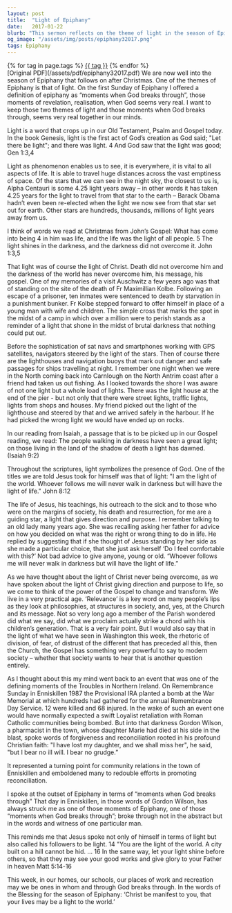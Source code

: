```yaml
---
layout: post
title:  "Light of Epiphany"
date:   2017-01-22
blurb: "This sermon reflects on the theme of light in the season of Epiphany, drawing from various biblical passages. It discusses the symbolism of light as the presence of God and how it guides us in life. It also highlights the transformative power of the Gospel, using real-life examples to illustrate the impact of forgiveness and reconciliation."
og_image: "/assets/img/posts/epiphany32017.png"
tags: Epiphany
---    
```

<div class="tag-pills">
    {% for tag in page.tags %}
    <a href="{{ site.baseurl }}/tag/{{ tag | slugify }}" class="tag-pill">{{ tag }}</a>
    {% endfor %}
</div>
[Original PDF](/assets/pdf/epiphany32017.pdf)
We are now well into the season of Epiphany that follows on after Christmas. One of the themes of Epiphany is that of light. On the first Sunday of Epiphany I offered a definition of epiphany as “moments when God breaks through”, those moments of revelation, realisation, when God seems very real. I want to keep those two themes of light and those moments when God breaks through, seems very real together in our minds.

Light is a word that crops up in our Old Testament, Psalm and Gospel today. In the book Genesis, light is the first act of God’s creation as God said; "Let there be light"; and there was light. 4 And God saw that the light was good; Gen 1:3,4

Light as phenomenon enables us to see, it is everywhere, it is vital to all aspects of life. It is able to travel huge distances across the vast emptiness of space. Of the stars that we can see in the night sky, the closest to us is, Alpha Centauri is some 4.25 light years away – in other words it has taken 4.25 years for the light to travel from that star to the earth – Barack Obama hadn’t even been re-elected when the light we now see from that star set out for earth. Other stars are hundreds, thousands, millions of light years away from us.

I think of words we read at Christmas from John’s Gospel: What has come into being 4 in him was life, and the life was the light of all people. 5 The light shines in the darkness, and the darkness did not overcome it. John 1:3,5

That light was of course the light of Christ. Death did not overcome him and the darkness of the world has never overcome him, his message, his gospel. One of my memories of a visit Auschwitz a few years ago was that of standing on the site of the death of Fr Maximillian Kolbe. Following an escape of a prisoner, ten inmates were sentenced to death by starvation in a punishment bunker. Fr Kolbe stepped forward to offer himself in place of a young man with wife and children. The simple cross that marks the spot in the midst of a camp in which over a million were to perish stands as a reminder of a light that shone in the midst of brutal darkness that nothing could put out.

Before the sophistication of sat navs and smartphones working with GPS satellites, navigators steered by the light of the stars. Then of course there are the lighthouses and navigation buoys that mark out danger and safe passages for ships travelling at night. I remember one night when we were in the North coming back into Carnlough on the North Antrim coast after a friend had taken us out fishing. As I looked towards the shore I was aware of not one light but a whole load of lights. There was the light house at the end of the pier - but not only that there were street lights, traffic lights, lights from shops and houses. My friend picked out the light of the lighthouse and steered by that and we arrived safely in the harbour. If he had picked the wrong light we would have ended up on rocks.

In our reading from Isaiah, a passage that is to be picked up in our Gospel reading, we read:
The people walking in darkness have seen a great light; on those living in the land of the shadow of death a light has dawned. (Isaiah 9:2)

Throughout the scriptures, light symbolizes the presence of God. One of the titles we are told Jesus took for himself was that of light:
"I am the light of the world. Whoever follows me will never walk in darkness but will have the light of life." John 8:12

The life of Jesus, his teachings, his outreach to the sick and to those who were on the margins of society, his death and resurrection, for me are a guiding star, a light that gives direction and purpose. I remember talking to an old lady many years ago. She was recalling asking her father for advice on how you decided on what was the right or wrong thing to do in life. He replied by suggesting that if she thought of Jesus standing by her side as she made a particular choice, that she just ask herself ‘Do I feel comfortable with this?’ Not bad advice to give anyone, young or old. “Whoever follows me will never walk in darkness but will have the light of life.”

As we have thought about the light of Christ never being overcome, as we have spoken about the light of Christ giving direction and purpose to life, so we come to think of the power of the Gospel to change and transform. We live in a very practical age. ‘Relevance’ is a key word on many people’s lips as they look at philosophies, at structures in society, and, yes, at the Church and its message. Not so very long ago a member of the Parish wondered did what we say, did what we proclaim actually strike a chord with his children’s generation. That is a very fair point. But I would also say that in the light of what we have seen in Washington this week, the rhetoric of division, of fear, of distrust of the different that has preceded all this, then the Church, the Gospel has something very powerful to say to modern society – whether that society wants to hear that is another question entirely.

As I thought about this my mind went back to an event that was one of the defining moments of the Troubles in Northern Ireland. On Remembrance Sunday in Enniskillen 1987 the Provisional IRA planted a bomb at the War Memorial at which hundreds had gathered for the annual Remembrance Day Service. 12 were killed and 68 injured. In the wake of such an event one would have normally expected a swift Loyalist retaliation with Roman Catholic communities being bombed. But into that darkness Gordon Wilson, a pharmacist in the town, whose daughter Marie had died at his side in the blast, spoke words of forgiveness and reconciliation rooted in his profound Christian faith:
"I have lost my daughter, and we shall miss her", he said, "but I bear no ill will. I bear no grudge.”

It represented a turning point for community relations in the town of Enniskillen and emboldened many to redouble efforts in promoting reconciliation.

I spoke at the outset of Epiphany in terms of “moments when God breaks through” That day in Enniskillen, in those words of Gordon Wilson, has always struck me as one of those moments of Epiphany, one of those “moments when God breaks through”; broke through not in the abstract but in the words and witness of one particular man.

This reminds me that Jesus spoke not only of himself in terms of light but also called his followers to be light.
14 "You are the light of the world. A city built on a hill cannot be hid. … 16 In the same way, let your light shine before others, so that they may see your good works and give glory to your Father in heaven Matt 5:14-16

This week, in our homes, our schools, our places of work and recreation may we be ones in whom and through God breaks through. In the words of the Blessing for the season of Epiphany: ‘Christ be manifest to you, that your lives may be a light to the world.’
